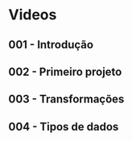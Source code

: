 # Videos

## 001 - Introdução

## 002 - Primeiro projeto

## 003 - Transformações

## 004 - Tipos de dados
